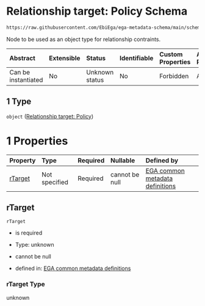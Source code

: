 # Relationship target: Policy Schema

```txt
https://raw.githubusercontent.com/EbiEga/ega-metadata-schema/main/schemas/EGA.policy.json#/properties/policyRelationships/items/allOf/1/anyOf/1/allOf/1/anyOf/1
```

Node to be used as an object type for relationship contraints.

| Abstract            | Extensible | Status         | Identifiable | Custom Properties | Additional Properties | Access Restrictions | Defined In                                                                   |
| :------------------ | :--------- | :------------- | :----------- | :---------------- | :-------------------- | :------------------ | :--------------------------------------------------------------------------- |
| Can be instantiated | No         | Unknown status | No           | Forbidden         | Allowed               | none                | [EGA.policy.json\*](../../../schemas/EGA.policy.json "open original schema") |

## 1 Type

`object` ([Relationship target: Policy](ega-4-defs-relationship-target-policy.md))

# 1 Properties

| Property            | Type          | Required | Nullable       | Defined by                                                                                                                                                                                                                                     |
| :------------------ | :------------ | :------- | :------------- | :--------------------------------------------------------------------------------------------------------------------------------------------------------------------------------------------------------------------------------------------- |
| [rTarget](#rtarget) | Not specified | Required | cannot be null | [EGA common metadata definitions](ega-4-defs-relationship-target-policy-properties-rtarget.md "https://raw.githubusercontent.com/EbiEga/ega-metadata-schema/main/schemas/EGA.common-definitions.json#/$defs/rTargetPolicy/properties/rTarget") |

## rTarget



`rTarget`

* is required

* Type: unknown

* cannot be null

* defined in: [EGA common metadata definitions](ega-4-defs-relationship-target-policy-properties-rtarget.md "https://raw.githubusercontent.com/EbiEga/ega-metadata-schema/main/schemas/EGA.common-definitions.json#/$defs/rTargetPolicy/properties/rTarget")

### rTarget Type

unknown
